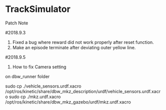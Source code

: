 # TrackSimulator

Patch Note

#2018.9.3
1. Fixed a bug where reward did not work properly after reset function.
2. Make an episode terminate after deviating outer yellow line.

#2018.9.5
1. How to fix Camera setting

on dbw_runner folder

sudo cp ./vehicle_sensors.urdf.xacro /opt/ros/kinetic/share/dbw_mkz_description/urdf/vehicle_sensors.urdf.xacro 
sudo cp ./mkz.urdf.xacro /opt/ros/kinetic/share/dbw_mkz_gazebo/urdf/mkz.urdf.xacro 

